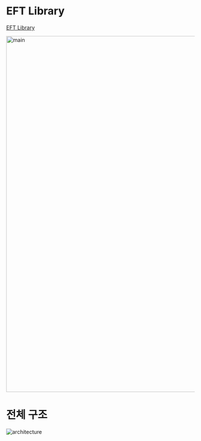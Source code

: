 # EFT Library

[EFT Library](https://eftlibrary.com)

<img width="952" alt="main" src="https://github.com/user-attachments/assets/01e8490c-3592-45c6-89e9-2b45b8e8eaea" />


# 전체 구조

![architecture](https://github.com/user-attachments/assets/6d5b3930-50e2-4314-b476-3e9d65457d1d)


